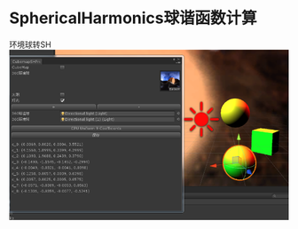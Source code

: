 ﻿# SphericalHarmonics球谐函数计算
环境球转SH
![image](https://github.com/whisperlin/utils/blob/master/unity/SHTool/demo.png)


